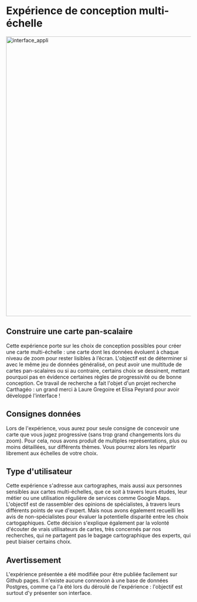 # Expérience de conception multi-échelle
<img width="1317" height="763" alt="interface_appli" src="https://github.com/user-attachments/assets/f952154e-e6ea-4497-b9a2-50e16972446f" />

## Construire une carte pan-scalaire

Cette expérience porte sur les choix de conception possibles pour créer une carte multi-échelle : une carte dont les données évoluent à chaque niveau de zoom pour rester lisibles à l’écran. L'objectif est de déterminer si avec le même jeu de données généralisé, on peut avoir une multitude de cartes pan-scalaires ou si au contraire, certains choix se dessinent, mettant pourquoi pas en évidence certaines règles de progressivité ou de bonne conception. Ce travail de recherche a fait l'objet d'un projet recherche Carthagéo : un grand merci à Laure Gregoire et Elisa Peyrard pour avoir développé l'interface !

## Consignes données

Lors de l'expérience, vous aurez pour seule consigne de concevoir une carte que vous jugez progressive (sans trop grand changements lors du zoom). Pour cela, nous avons produit de multiples représentations, plus ou moins détaillées, sur différents thèmes. Vous pourrez alors les répartir librement aux échelles de votre choix.

## Type d'utilisateur

Cette expérience s'adresse aux cartographes, mais aussi aux personnes sensibles aux cartes multi-échelles, que ce soit à travers leurs études, leur métier ou une utilisation régulière de services comme Google Maps. L'objectif est de rassembler des opinions de spécialistes, à travers leurs différents points de vue d'expert. Mais nous avons également recueilli les avis de non-spécialistes pour évaluer la potentielle disparité entre les choix cartogaphiques. Cette décision s'explique également par la volonté d'écouter de vrais utilisateurs de cartes, très concernés par nos recherches, qui ne partagent pas le bagage cartographique des experts, qui peut biaiser certains choix.

## Avertissement

L'expérience présentée a été modifiée pour être publiée facilement sur Github pages. Il n'existe aucune connexion à une base de données Postgres, comme ça l'a été lors du déroulé de l'expérience : l'objectif est surtout d'y présenter son interface.
